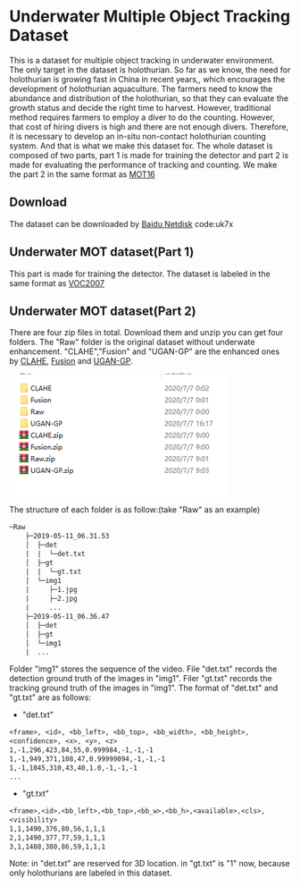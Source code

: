 # Underwater Multiple Object Tracking Dataset

This is a dataset for multiple object tracking in underwater environment. The only target in the dataset is holothurian. So far as we know, the need for holothurian is growing fast in China in recent years,, which encourages the development of holothurian aquaculture. The farmers need to know the abundance and distribution of the holothurian, so that they can evaluate the growth status and decide the right time to harvest. However, traditional method requires farmers to employ a diver to do the counting. However, that cost of hiring divers is high and there are not enough divers. Therefore, it is necessary to develop an in-situ non-contact holothurian counting system. And that is what we make this dataset for. The whole dataset is composed of two parts, part 1 is made for training the detector and part 2 is made for evaluating the performance of tracking and counting. We make the part 2 in the same format as [MOT16](https://motchallenge.net/data/MOT16/)


## Download

The dataset can be downloaded by [Baidu Netdisk](https://pan.baidu.com/s/1JRjW8TjbT-TW60kHY18yWg) code:uk7x  

## Underwater MOT dataset(Part 1)

This part is made for training the detector. The dataset is labeled in the same format as [VOC2007](http://host.robots.ox.ac.uk/pascal/VOC/index.html)

## Underwater MOT dataset(Part 2)

There are four zip files in total. Download them and unzip you can get four folders. The "Raw" folder is the original dataset without underwate enhancement. "CLAHE","Fusion" and "UGAN-GP" are the enhanced ones by [CLAHE](https://link.springer.com/article/10.1023/B:VLSI.0000028532.53893.82), [Fusion](https://ieeexplore.ieee.org/abstract/document/6247661/) and [UGAN-GP](https://ieeexplore.ieee.org/abstract/document/8460552).

![](imgs/screenshot_unzip.png)  

The structure of each folder is as follow:(take "Raw" as an example)

```
─Raw
    ├─2019-05-11_06.31.53
    │  ├─det
    |  |  └─det.txt
    │  ├─gt
    |  |  └─gt.txt
    │  └─img1
    |     ├─1.jpg
    |     ├─2.jpg
    |     ...
    ├─2019-05-11_06.36.47
    │  ├─det
    │  ├─gt
    │  └─img1
    |  ...
```

Folder "img1" stores the sequence of the video. File "det.txt" records the detection ground truth of the images in "img1". Filer "gt.txt" records the tracking ground truth of the images in "img1". The format of "det.txt" and "gt.txt" are as follows:

- "det.txt"

```
<frame>, <id>, <bb_left>, <bb_top>, <bb_width>, <bb_height>, <confidence>, <x>, <y>, <z>
1,-1,296,423,84,55,0.999984,-1,-1,-1
1,-1,949,371,108,47,0.99999094,-1,-1,-1
1,-1,1045,310,43,40,1.0,-1,-1,-1
...
```

- "gt.txt"

```
<frame>,<id>,<bb_left>,<bb_top>,<bb_w>,<bb_h>,<available>,<cls>,<visibility>
1,1,1490,376,80,56,1,1,1
2,1,1490,377,77,59,1,1,1
3,1,1488,380,86,59,1,1,1
```
Note: <x><y><z> in "det.txt" are reserved for 3D location. <cls> in "gt.txt" is "1" now, because only holothurians are labeled in this dataset.
